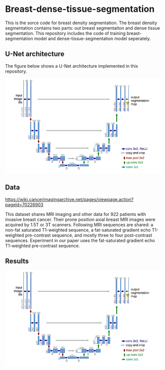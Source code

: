 # Breast-dense-tissue-segmentation

This is the sorce code for breast density segmentation.
The breast density segmentation contains two parts: out breast segmentaiton and dense tissue segmentation.
This repository includes the code of training breast-segmentation model and dense-tissue-segmentation model seperately.

## U-Net architecture

The figure below shows a U-Net architecture implemented in this repository.

![unet](UNet.png)

## Data
https://wiki.cancerimagingarchive.net/pages/viewpage.action?pageId=70226903

This dataset shares MRI imaging and other data for 922 patients with invasive breast cancer. Their prone position axial breast MRI images were acquired by 1.5T or 3T scanners. Following MRI sequences are shared: a non-fat saturated T1-weighted sequence, a fat-saturated gradient echo T1-weighted pre-contrast sequence, and mostly three to four post-contrast sequences. Experiment in our paper uses the fat-saturated gradient echo T1-weighted pre-contrast sequence.

## Results
![aa](UNet.png)
